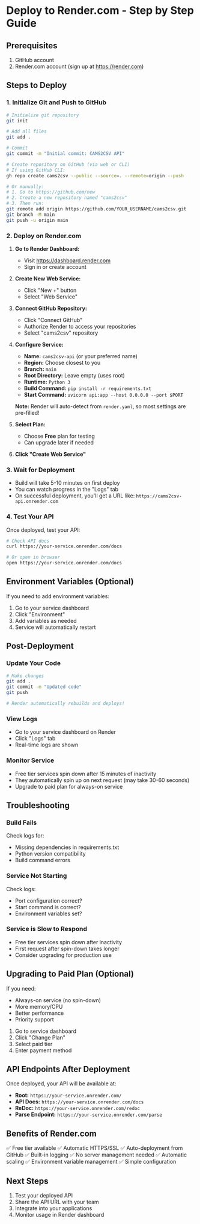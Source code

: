 # Deploy to Render.com - Step by Step Guide

## Prerequisites
1. GitHub account
2. Render.com account (sign up at https://render.com)

## Steps to Deploy

### 1. Initialize Git and Push to GitHub

```bash
# Initialize git repository
git init

# Add all files
git add .

# Commit
git commit -m "Initial commit: CAMS2CSV API"

# Create repository on GitHub (via web or CLI)
# If using GitHub CLI:
gh repo create cams2csv --public --source=. --remote=origin --push

# Or manually:
# 1. Go to https://github.com/new
# 2. Create a new repository named "cams2csv"
# 3. Then run:
git remote add origin https://github.com/YOUR_USERNAME/cams2csv.git
git branch -M main
git push -u origin main
```

### 2. Deploy on Render.com

1. **Go to Render Dashboard:**
   - Visit https://dashboard.render.com
   - Sign in or create account

2. **Create New Web Service:**
   - Click "New +" button
   - Select "Web Service"

3. **Connect GitHub Repository:**
   - Click "Connect GitHub" 
   - Authorize Render to access your repositories
   - Select "cams2csv" repository

4. **Configure Service:**
   - **Name:** `cams2csv-api` (or your preferred name)
   - **Region:** Choose closest to you
   - **Branch:** `main`
   - **Root Directory:** Leave empty (uses root)
   - **Runtime:** `Python 3`
   - **Build Command:** `pip install -r requirements.txt`
   - **Start Command:** `uvicorn api:app --host 0.0.0.0 --port $PORT`
   
   **Note:** Render will auto-detect from `render.yaml`, so most settings are pre-filled!

5. **Select Plan:**
   - Choose **Free** plan for testing
   - Can upgrade later if needed

6. **Click "Create Web Service"**

### 3. Wait for Deployment

- Build will take 5-10 minutes on first deploy
- You can watch progress in the "Logs" tab
- On successful deployment, you'll get a URL like: `https://cams2csv-api.onrender.com`

### 4. Test Your API

Once deployed, test your API:

```bash
# Check API docs
curl https://your-service.onrender.com/docs

# Or open in browser
open https://your-service.onrender.com/docs
```

## Environment Variables (Optional)

If you need to add environment variables:
1. Go to your service dashboard
2. Click "Environment"
3. Add variables as needed
4. Service will automatically restart

## Post-Deployment

### Update Your Code

```bash
# Make changes
git add .
git commit -m "Updated code"
git push

# Render automatically rebuilds and deploys!
```

### View Logs

- Go to your service dashboard on Render
- Click "Logs" tab
- Real-time logs are shown

### Monitor Service

- Free tier services spin down after 15 minutes of inactivity
- They automatically spin up on next request (may take 30-60 seconds)
- Upgrade to paid plan for always-on service

## Troubleshooting

### Build Fails

Check logs for:
- Missing dependencies in requirements.txt
- Python version compatibility
- Build command errors

### Service Not Starting

Check logs:
- Port configuration correct?
- Start command is correct?
- Environment variables set?

### Service is Slow to Respond

- Free tier services spin down after inactivity
- First request after spin-down takes longer
- Consider upgrading for production use

## Upgrading to Paid Plan (Optional)

If you need:
- Always-on service (no spin-down)
- More memory/CPU
- Better performance
- Priority support

1. Go to service dashboard
2. Click "Change Plan"
3. Select paid tier
4. Enter payment method

## API Endpoints After Deployment

Once deployed, your API will be available at:

- **Root:** `https://your-service.onrender.com/`
- **API Docs:** `https://your-service.onrender.com/docs`
- **ReDoc:** `https://your-service.onrender.com/redoc`
- **Parse Endpoint:** `https://your-service.onrender.com/parse`

## Benefits of Render.com

✅ Free tier available
✅ Automatic HTTPS/SSL
✅ Auto-deployment from GitHub
✅ Built-in logging
✅ No server management needed
✅ Automatic scaling
✅ Environment variable management
✅ Simple configuration

## Next Steps

1. Test your deployed API
2. Share the API URL with your team
3. Integrate into your applications
4. Monitor usage in Render dashboard

